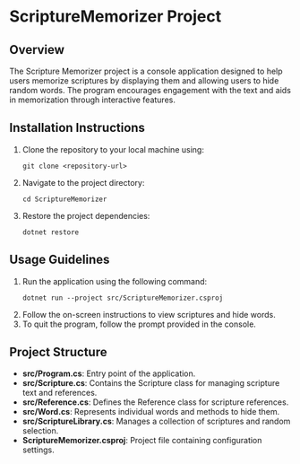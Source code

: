 # ScriptureMemorizer Project

## Overview
The Scripture Memorizer project is a console application designed to help users memorize scriptures by displaying them and allowing users to hide random words. The program encourages engagement with the text and aids in memorization through interactive features.

## Installation Instructions
1. Clone the repository to your local machine using:
   ```
   git clone <repository-url>
   ```
2. Navigate to the project directory:
   ```
   cd ScriptureMemorizer
   ```
3. Restore the project dependencies:
   ```
   dotnet restore
   ```

## Usage Guidelines
1. Run the application using the following command:
   ```
   dotnet run --project src/ScriptureMemorizer.csproj
   ```
2. Follow the on-screen instructions to view scriptures and hide words.
3. To quit the program, follow the prompt provided in the console.

## Project Structure
- **src/Program.cs**: Entry point of the application.
- **src/Scripture.cs**: Contains the Scripture class for managing scripture text and references.
- **src/Reference.cs**: Defines the Reference class for scripture references.
- **src/Word.cs**: Represents individual words and methods to hide them.
- **src/ScriptureLibrary.cs**: Manages a collection of scriptures and random selection.
- **ScriptureMemorizer.csproj**: Project file containing configuration settings.